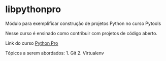 # libpythonpro
Módulo para exemplificar construção de projetos Python no curso Pytools

Nesse curso é ensinado como contribuir com projetos de código aberto.


Link do curso [Python Pro](https://www.python.pro.br/)

Tópicos a serem abordados:
    1. Git
    2. Virtualenv